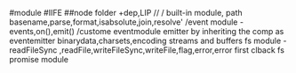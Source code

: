 #module
#IIFE
##node folder
+dep,LIP
// / built-in module, path basename,parse,format,isabsolute,join,resolve'
/event module - events,on(),emit()
/custome eventmodule emitter by inheriting the comp as eventemitter
binarydata,charsets,encoding
streams and buffers
fs module - readFileSync ,readFile,writeFileSync,writeFile,flag,error,error first clback
fs promise module